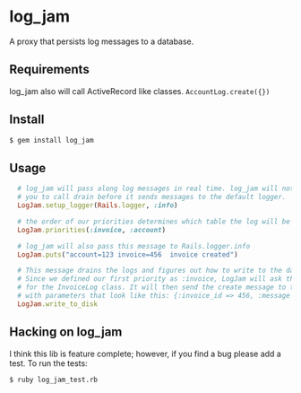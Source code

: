 # log_jam

A proxy that persists log messages to a database.

## Requirements

log_jam also will call ActiveRecord like classes. `AccountLog.create({})`

## Install

```bash
$ gem install log_jam
```

## Usage

```ruby
  # log_jam will pass along log messages in real time. log_jam will not wait for
  # you to call drain before it sends messages to the default logger.
  LogJam.setup_logger(Rails.logger, :info)

  # the order of our priorities determines which table the log will be stored in.
  LogJam.priorities(:invoice, :account)

  # log_jam will also pass this message to Rails.logger.info
  LogJam.puts("account=123 invoice=456  invoice created")

  # This message drains the logs and figures out how to write to the database.
  # Since we defined our first priority as :invoice, LogJam will ask the kernel
  # for the InvoiceLog class. It will then send the create message to the class
  # with parameters that look like this: {:invoice_id => 456, :message => "account=123 invoice=456  invoice created"}
  LogJam.write_to_disk
```

## Hacking on log_jam

I think this lib is feature complete; however, if you find a bug please add a test. To run the tests:

```bash
$ ruby log_jam_test.rb
```
